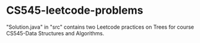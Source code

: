 # CS545-leetcode-problems
"Solution.java" in "src" contains two Leetcode practices on Trees for course CS545-Data Structures and Algorithms.
